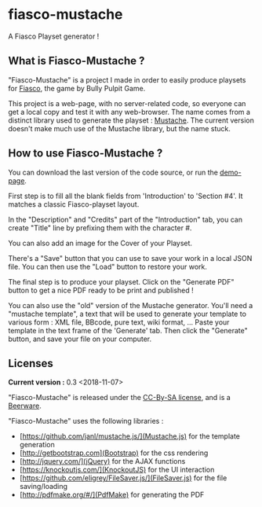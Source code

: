 # fiasco-mustache
 A Fiasco Playset generator !

## What is Fiasco-Mustache ?

"Fiasco-Mustache" is a project I made in order to easily produce playsets for [Fiasco](http://www.bullypulpitgames.com/games/fiasco/), the game by Bully Pulpit Game.

This project is a web-page, with no server-related code, so everyone can get a local copy and test it with any web-browser. The name comes from a distinct library used to generate the playset : [Mustache](https://mustache.github.io/). The current version doesn't make much use of the Mustache library, but the name stuck.

## How to use Fiasco-Mustache ?

You can download the last version of the code source, or run the [demo-page](http://gulix.github.io/fiasco-mustache/).

First step is to fill all the blank fields from 'Introduction' to 'Section #4'. It matches a classic Fiasco-playset layout.

In the "Description" and "Credits" part of the "Introduction" tab, you can create "Title" line by prefixing them with the character #.

You can also add an image for the Cover of your Playset.

There's a "Save" button that you can use to save your work in a local JSON file. You can then use the "Load" button to restore your work.

The final step is to produce your playset. Click on the "Generate PDF" button to get a nice PDF ready to be print and published !

You can also use the "old" version of the Mustache generator. You'll need a "mustache template", a text that will be used to generate your template to various form : XML file, BBcode, pure text, wiki format, ... Paste your template in the text frame of the 'Generate' tab. Then click the "Generate" button, and save your file on your computer.

## Licenses

**Current version :** 0.3 <2018-11-07>

"Fiasco-Mustache" is released under the [CC-By-SA license](https://creativecommons.org/licenses/by-sa/3.0/), and is a [Beerware](http://en.wikipedia.org/wiki/Beerware).

"Fiasco-Mustache" uses the following libraries :

* [https://github.com/janl/mustache.js/](Mustache.js) for the template generation
* [http://getbootstrap.com](Bootstrap) for the css rendering
* [http://jquery.com/](jQuery) for the AJAX functions
* [https://knockoutjs.com/](KnockoutJS) for the UI interaction
* [https://github.com/eligrey/FileSaver.js/](FileSaver.js) for the file saving/loading
* [http://pdfmake.org/#/](PdfMake) for generating the PDF
